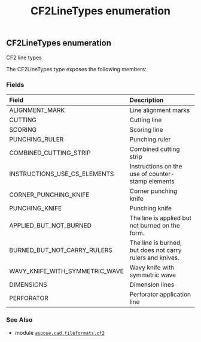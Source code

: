 ﻿---
title: CF2LineTypes enumeration
second_title: Aspose.CAD for Python via .NET API References
description: 
type: docs
weight: 220
url: /aspose.cad.fileformats.cf2/cf2linetypes/
is_root: false
---

## CF2LineTypes enumeration

CF2 line types



The CF2LineTypes type exposes the following members:

### Fields
| Field | Description |
| :- | :- |
| ALIGNMENT_MARK | Line alignment marks |
| CUTTING | Cutting line |
| SCORING | Scoring line |
| PUNCHING_RULER | Punching ruler |
| COMBINED_CUTTING_STRIP | Combined cutting strip |
| INSTRUCTIONS_USE_CS_ELEMENTS | Instructions on the use of counter-stamp elements |
| CORNER_PUNCHING_KNIFE | Corner punching knife |
| PUNCHING_KNIFE | Punching knife |
| APPLIED_BUT_NOT_BURNED | The line is applied but not burned on the form. |
| BURNED_BUT_NOT_CARRY_RULERS | The line is burned, but does not carry rulers and knives. |
| WAVY_KNIFE_WITH_SYMMETRIC_WAVE | Wavy knife with symmetric wave |
| DIMENSIONS | Dimension lines |
| PERFORATOR | Perforator application line |



### See Also
* module [`aspose.cad.fileformats.cf2`](..)
